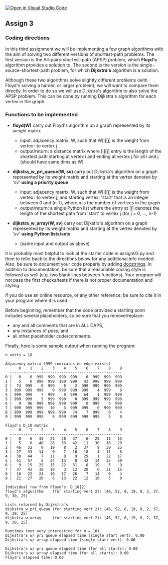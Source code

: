[![Open in Visual Studio Code](https://classroom.github.com/assets/open-in-vscode-c66648af7eb3fe8bc4f294546bfd86ef473780cde1dea487d3c4ff354943c9ae.svg)](https://classroom.github.com/online_ide?assignment_repo_id=10380808&assignment_repo_type=AssignmentRepo)
## Assign 3

### Coding directions

In this third assignment we will be implementing a few graph algorithms with the
aim of solving two different versions of shortest-path problems. The first
version is the All-pairs-shortest-path (APSP) problem, which **Floyd's** algorithm
provides a solution to. The second is the version is the
single-source-shortest-path problem, for which **Dijkstra's** algorithm is a
solution. 

Although these two algorithms solve slightly different problems (with Floyd's
solving a harder, or larger problem), we will want to compare them directly. In
order to do so we will use Dijkstra's algorithm to also solve the APSP problem.
This can be done by running Dijkstra's algorithm for each vertex in the graph. 

### Functions to be implemented
* __floyd(W)__ carry out Floyd's algorithm on a graph represented by its weight matrix
  * input: adjacency matrix, W, such that W[i][j] is the weight from vertex i to vertex j
  * output/return: a distance matrix where [i][j] entry is the length of the shortest path starting at vertex i and ending at vertex j for all i and j (should have same dims as W)

* __dijkstra_w_pri_queue(W, sv)__ carry out Dijkstra's algorithm on a graph represented by its weight matrix and starting at the vertex denoted by 'sv' __using a priority queue__
  * input: adjacency matrix, W, such that W[i][j] is the weight from vertex i to vertex j; and starting vertex, 'start' that is an integer between 0 and (n-1), where n is the number of vertices in the graph
  * output/return: a single Python list where the entry at [j] denotes the length of the shortest path from 'start' to vertex j (for j = 0, ..., n-1) 

* __dijkstra_w_array(W, sv)__ carry out Dijkstra's algorithm on a graph represented by its weight matrix and starting at the vertex denoted by 'sv' __using Python lists/sets__
  * (same input and output as above)

It is probably most helpful to look at the starter code in assign03.py and then
to refer back to the directions below for any additional info needed. Also, be
sure to document your code properly by adding
[docstrings](https://www.python.org/dev/peps/pep-0257/#what-is-a-docstring).  In
addition to documentation, be sure that a reasonable coding style is followed as
well (e.g. two blank lines between functions). Your program will not pass the
first checks/tests if there is not proper documentation and styling.

If you do use an online resource, or any other reference, be sure to cite it in
your program where it is used. 

Before beginning, remember that the code provided a starting point includes
several placeholders, so be sure that you remove/replace: 
  * any and all comments that are in ALL CAPS,
  * any instances of _pass_, and 
  * all other placeholder code/comments. 


Finally, here is some sample output when running the program: 

    n_verts = 10
    
    Adjacency matrix (999 indicates no edge exists)
          0    1    2    3    4    5    6    7    8    9
      --------------------------------------------------
    0 |   0    6  999  999  999  999    6  999  999  999
    1 |   5    0  999  999  100  999   43  999  999  999
    2 |  74  999    0  999    8    2  999  999  999  999
    3 | 999  999  999    0  999  999  999    4  999    6
    4 | 999  999    7  999    0  999   64    1  999  999
    5 | 999  999    5  999  999    0  999  999  999  999
    6 |   9   96  999  999  999  999    0  999    5  999
    7 | 999  999  999   10    3  999  999    0  999  999
    8 | 999  999  999  999  999   74    7  999    0    4
    9 | 999  999  999    6  999  999  999  999    5    0

    Floyd's D_10 matrix
          0    1    2    3    4    5    6    7    8    9
      --------------------------------------------------
    0 |   0    6   35   21   28   37    6   25   11   15
    1 |   5    0   40   26   33   42   11   30   16   20
    2 |  46   52    0   19    8    2   37    9   30   25
    3 |  27   33   14    0    7   16   18    4   11    6
    4 |  38   44    7   11    0    9   29    1   22   17
    5 |  51   57    5   24   13    0   42   14   35   30
    6 |   9   15   29   15   22   31    0   19    5    9
    7 |  37   43   10   10    3   12   28    0   21   16
    8 |  16   22   24   10   17   26    7   14    0    4
    9 |  21   27   20    6   13   22   12   10    5    0

    Individual row from Floyd's: D_10[2]
    floyd's algorithm    (for starting vert 2): [46, 52, 0, 19, 8, 2, 37, 9, 30, 25]
    
    Lists returned by Dijkstra's
    dijkstra_w_pri_queue (for starting vert 2): [46, 52, 0, 19, 8, 2, 37, 9, 30, 25]
    dijkstra_w_array     (for starting vert 2): [46, 52, 0, 19, 8, 2, 37, 9, 30, 25]

    Runtimes (not very interesting for n = 10)
    Dijkstra's w/ pri queue elapsed time (single start vert): 0.00
    Dijkstra's w/ array elapsed time (single start vert): 0.00

    Dijkstra's w/ pri queue elapsed time (for all starts): 0.00
    Dijkstra's w/ array elapsed time (for all starts): 0.00
    Floyd's elapsed time: 0.00
